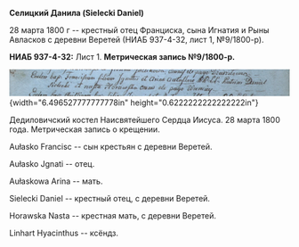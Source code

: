 **Селицкий Данила (Sielecki Daniel)**

28 марта 1800 г -- крестный отец Франциска, сына Игнатия и Рыны Авласков
с деревни Веретей (НИАБ 937-4-32, лист 1, №9/1800-р).

**НИАБ 937-4-32:** Лист 1. **Метрическая запись №9/1800-р.**

![](./media/c957b6b9f693c2096b866408127e2a89a9e73f2f.png){width="6.496527777777778in"
height="0.6222222222222222in"}

Дедиловичский костел Наисвятейшего Сердца Иисуса. 28 марта 1800 года.
Метрическая запись о крещении.

Aułasko Francisc -- сын крестьян с деревни Веретей.

Aułasko Jgnati -- отец.

Aułaskowa Arina -- мать.

Sielecki Daniel -- крестный отец, с деревни Веретей.

Horawska Nasta -- крестная мать, с деревни Веретей.

Linhart Hyacinthus -- ксёндз.
